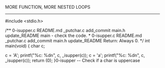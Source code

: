 MORE FUNCTION, MORE NESTED LOOPS


----------------------------------


#include <stdio.h>/** 0-isupper.c README.md _putchar.c add_commit main.h update_README main - check the code. * 0-isupper.c README.md _putchar.c add_commit main.h update_README Return: Always 0. */int main(void){ char c; c = 'A'; printf("%c: %dn", c, _isupper(c)); c = 'a'; printf("%c: %dn", c, _isupper(c)); return (0);}0-isupper -- Check if a char is uppercase


